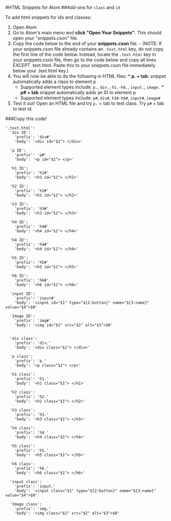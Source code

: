 #HTML Snippets for Atom
##Add-ons for `class` and `id`

To add html snippets for ids and classes:
  1. Open Atom
  2. Go to Atom's main menu and **click "Open Your Snippets"**. This should open your "snippets.cson" file.
  3. Copy the code below to the end of your **snippets.cson** file.
    - (NOTE: If your snippets.cson file already contains an `.text.html` key, do not copy the first line of the code below. Instead, locate the `.text.html` key in your snippets.cson file, then go to the code below and copy all lines EXCEPT .text.html. Paste this to your snippets.cson file immediately below your .text.html key.)
  4. You will now be able to do the following in HTML files:
    * **p. + tab**: snippet automatically adds a class to element p
      - Supported element types include: `p.`, `div.`, `h1.-h6.`, `input.`, `image.`
    * **p# + tab** snippet automatically adds an ID to element p
      - Supported element types include: `p#`, `div#`, `h1#-h6#`, `input#`, `image#`
  5. Test it out! Open an HTML file and try `p.` + tab to test class. Try `p#` + tab to test id.


###Copy this code!
```
'.text.html':
  'div ID':
    'prefix': 'div#'
    'body': '<div id="$1"> </div>'

  'p ID':
    'prefix': 'p#'
    'body': '<p id="$1"> </p>'

  'h1 ID':
    'prefix': 'h1#'
    'body': '<h1 id="$1"> </h1>'

  'h2 ID':
    'prefix': 'h2#'
    'body': '<h2 id="$1"> </h2>'

  'h3 ID':
    'prefix': 'h3#'
    'body': '<h3 id="$1"> </h3>'

  'h4 ID':
    'prefix': 'h4#'
    'body': '<h4 id="$1"> </h4>'

  'h4 ID':
    'prefix': 'h4#'
    'body': '<h4 id="$1"> </h4>'

  'h5 ID':
    'prefix': 'h5#'
    'body': '<h5 id="$1"> </h5>'

  'h6 ID':
    'prefix': 'h6#'
    'body': '<h6 id="$1"> </h6>'

  'input ID':
    'prefix': 'input#'
    'body': '<input id="$1" type="${2:button}" name="${3:name}" value="$4">$0'

  'Image ID':
    'prefix': 'img#'
    'body': '<img id="$1" src="$2" alt="$3">$0'


  'div class':
    'prefix': 'div.'
    'body': '<div class="$1"> </div>'

  'p class':
    'prefix': 'p.'
    'body': '<p class="$1"> </p>'

  'h1 class':
    'prefix': 'h1.'
    'body': '<h1 class="$1"> </h1>'

  'h2 class':
    'prefix': 'h2.'
    'body': '<h2 class="$1"> </h2>'

  'h3 class':
    'prefix': 'h3.'
    'body': '<h3 class="$1"> </h3>'

  'h4 class':
    'prefix': 'h4.'
    'body': '<h4 class="$1"> </h4>'

  'h5 class':
    'prefix': 'h5.'
    'body': '<h5 class="$1"> </h5>'

  'h6 class':
    'prefix': 'h6.'
    'body': '<h6 class="$1"> </h6>'

  'input class':
    'prefix': 'input.'
    'body': '<input class="$1" type="${2:button}" name="${3:name}" value="$4">$0'

  'Image class':
    'prefix': 'img.'
    'body': '<img class="$1" src="$2" alt="$3">$0'
```
